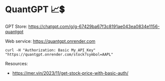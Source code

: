 # QuantGPT 📈💲

GPT Store: https://chatgpt.com/g/g-67429ba67f3c8191ae043ea0834e1156-quantgpt

Web service: https://quantgpt.onrender.com

```curl
curl -H "Authorization: Basic My_API_Key" "https://quantgpt.onrender.com/stock?symbol=AAPL"
```

Resources:
- https://mer.vin/2023/11/get-stock-price-with-basic-auth/